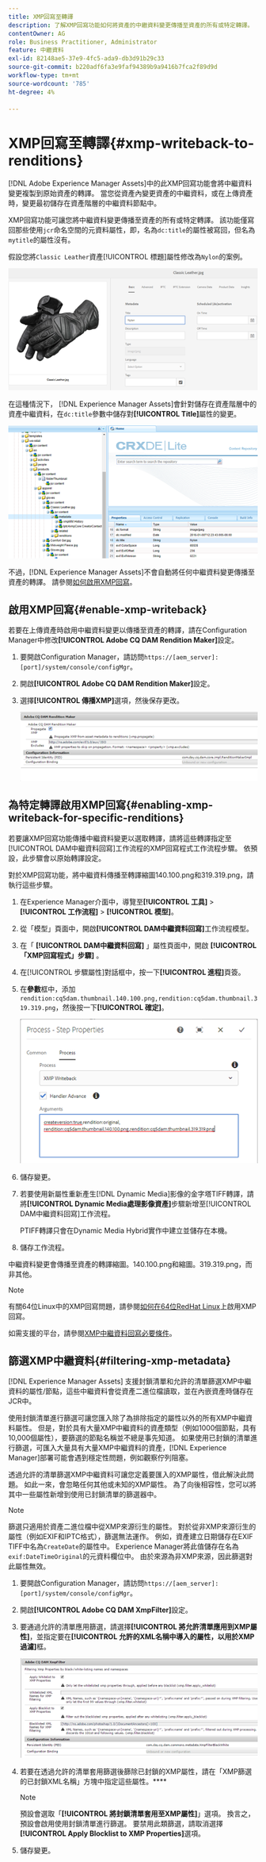 ```yaml
---
title: XMP回寫至轉譯
description: 了解XMP回寫功能如何將資產的中繼資料變更傳播至資產的所有或特定轉譯。
contentOwner: AG
role: Business Practitioner, Administrator
feature: 中繼資料
exl-id: 82148ae5-37e9-4fc5-ada9-db3d91b29c33
source-git-commit: b220adf6fa3e9faf94389b9a9416b7fca2f89d9d
workflow-type: tm+mt
source-wordcount: '785'
ht-degree: 4%

---
```


# XMP回寫至轉譯{#xmp-writeback-to-renditions}

[!DNL Adobe Experience Manager Assets]中的此XMP回寫功能會將中繼資料變更複製到原始資產的轉譯。 當您從資產內變更資產的中繼資料，或在上傳資產時，變更最初儲存在資產階層的中繼資料節點中。

XMP回寫功能可讓您將中繼資料變更傳播至資產的所有或特定轉譯。 該功能僅寫回那些使用`jcr`命名空間的元資料屬性，即，名為`dc:title`的屬性被寫回，但名為`mytitle`的屬性沒有。

假設您將`Classic Leather`資產[!UICONTROL 標題]屬性修改為`Nylon`的案例。

![中繼資料](assets/metadata.png)

在這種情況下， [!DNL Experience Manager Assets]會針對儲存在資產階層中的資產中繼資料，在`dc:title`參數中儲存對&#x200B;**[!UICONTROL Title]**&#x200B;屬性的變更。

![metadata_stored](assets/metadata_stored.png)

不過，[!DNL Experience Manager Assets]不會自動將任何中繼資料變更傳播至資產的轉譯。 請參閱[如何啟用XMP回寫](#enable-xmp-writeback)。

## 啟用XMP回寫{#enable-xmp-writeback}

若要在上傳資產時啟用中繼資料變更以傳播至資產的轉譯，請在Configuration Manager中修改&#x200B;**[!UICONTROL Adobe CQ DAM Rendition Maker]**&#x200B;設定。

1. 要開啟Configuration Manager，請訪問`https://[aem_server]:[port]/system/console/configMgr`。
1. 開啟&#x200B;**[!UICONTROL Adobe CQ DAM Rendition Maker]**&#x200B;設定。
1. 選擇&#x200B;**[!UICONTROL 傳播XMP]**&#x200B;選項，然後保存更改。

   ![chlimage_1-135](assets/chlimage_1-346.png)

## 為特定轉譯啟用XMP回寫{#enabling-xmp-writeback-for-specific-renditions}

若要讓XMP回寫功能傳播中繼資料變更以選取轉譯，請將這些轉譯指定至[!UICONTROL DAM中繼資料回寫]工作流程的XMP回寫程式工作流程步驟。 依預設，此步驟會以原始轉譯設定。

對於XMP回寫功能，將中繼資料傳播至轉譯縮圖140.100.png和319.319.png，請執行這些步驟。

1. 在Experience Manager介面中，導覽至&#x200B;**[!UICONTROL 工具]** > **[!UICONTROL 工作流程]** > **[!UICONTROL 模型]**。
1. 從「模型」頁面中，開啟&#x200B;**[!UICONTROL DAM中繼資料回寫]**&#x200B;工作流程模型。
1. 在「 **[!UICONTROL DAM中繼資料回寫]** 」屬性頁面中，開啟 **[!UICONTROL 「XMP回寫程式」步驟]** 。
1. 在[!UICONTROL 步驟屬性]對話框中，按一下&#x200B;**[!UICONTROL 進程]**&#x200B;頁簽。
1. 在&#x200B;**參數**&#x200B;框中，添加`rendition:cq5dam.thumbnail.140.100.png,rendition:cq5dam.thumbnail.319.319.png`，然後按一下&#x200B;**[!UICONTROL 確定]**。

   ![step_properties](assets/step_properties.png)

1. 儲存變更。
1. 若要使用新屬性重新產生[!DNL Dynamic Media]影像的金字塔TIFF轉譯，請將&#x200B;**[!UICONTROL Dynamic Media處理影像資產]**&#x200B;步驟新增至[!UICONTROL DAM中繼資料回寫]工作流程。

   PTIFF轉譯只會在Dynamic Media Hybrid實作中建立並儲存在本機。

1. 儲存工作流程。

中繼資料變更會傳播至資產的轉譯縮圖。140.100.png和縮圖。319.319.png，而非其他。

>[!NOTE]
>
>有關64位Linux中的XMP回寫問題，請參閱[如何在64位RedHat Linux](https://helpx.adobe.com/experience-manager/kb/enable-xmp-write-back-64-bit-redhat.html)上啟用XMP回寫。
>
>如需支援的平台，請參閱[XMP中繼資料回寫必要條件](/help/sites-deploying/technical-requirements.md#requirements-for-aem-assets-xmp-metadata-write-back)。

## 篩選XMP中繼資料{#filtering-xmp-metadata}

[!DNL Experience Manager Assets] 支援封鎖清單和允許的清單篩選XMP中繼資料的屬性/節點，這些中繼資料會從資產二進位檔讀取，並在內嵌資產時儲存在JCR中。

使用封鎖清單進行篩選可讓您匯入除了為排除指定的屬性以外的所有XMP中繼資料屬性。 但是，對於具有大量XMP中繼資料的資產類型（例如1000個節點，具有10,000個屬性），要篩選的節點名稱並不總是事先知道。 如果使用已封鎖的清單進行篩選，可匯入大量具有大量XMP中繼資料的資產，[!DNL Experience Manager]部署可能會遇到穩定性問題，例如觀察佇列阻塞。

透過允許的清單篩選XMP中繼資料可讓您定義要匯入的XMP屬性，借此解決此問題。 如此一來，會忽略任何其他或未知的XMP屬性。 為了向後相容性，您可以將其中一些屬性新增到使用已封鎖清單的篩選器中。

>[!NOTE]
>
>篩選只適用於資產二進位檔中從XMP來源衍生的屬性。 對於從非XMP來源衍生的屬性（例如EXIF和IPTC格式），篩選無法運作。 例如，資產建立日期儲存在EXIF TIFF中名為`CreateDate`的屬性中。 Experience Manager將此值儲存在名為`exif:DateTimeOriginal`的元資料欄位中。 由於來源為非XMP來源，因此篩選對此屬性無效。

1. 要開啟Configuration Manager，請訪問`https://[aem_server]:[port]/system/console/configMgr`。
1. 開啟&#x200B;**[!UICONTROL Adobe CQ DAM XmpFilter]**&#x200B;設定。
1. 要通過允許的清單應用篩選，請選擇&#x200B;**[!UICONTROL 將允許清單應用到XMP屬性]**，並指定要在&#x200B;**[!UICONTROL 允許的XML名稱中導入的屬性，以用於XMP過濾]**&#x200B;框。

   ![chlimage_1-136](assets/chlimage_1-347.png)

1. 若要在透過允許的清單套用篩選後篩除已封鎖的XMP屬性，請在「XMP篩選的已封鎖XML名稱」方塊中指定這些屬性。****

   >[!NOTE]
   >
   >預設會選取「**[!UICONTROL 將封鎖清單套用至XMP屬性]**」選項。 換言之，預設會啟用使用封鎖清單進行篩選。 要禁用此類篩選，請取消選擇&#x200B;**[!UICONTROL Apply Blocklist to XMP Properties]**&#x200B;選項。

1. 儲存變更。
